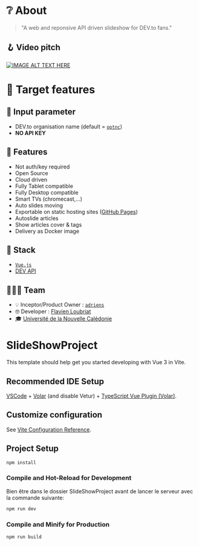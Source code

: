 # ❔ About

> "A web and reponsive API driven slideshow for DEV.to fans."

## 🪝 Video pitch


[![IMAGE ALT TEXT HERE](https://img.youtube.com/vi/uOH1cjQVtIQ/0.jpg)](https://www.youtube.com/watch?v=uOH1cjQVtIQ)


# 🎯 Target features

## 📜 Input parameter

- DEV.to organisation name (default = [`optnc`](https://dev.to/optnc))
- **NO API KEY**

## 🎀 Features

- Not auth/key required
- Open Source
- Cloud driven
- Fully Tablet compatible
- Fully Desktop compatible
- Smart TVs (chromecast,...)
- Auto slides moving
- Exportable on static hosting sites ([GitHub Pages](https://pages.github.com/))
- Autoslide articles
- Show articles cover & tags
- Delivery as Docker image

## 🧰 Stack

- [`Vue.js`](https://vuejs.org/)
- [DEV API](https://developers.forem.com/api/v0)

## 🧑‍🤝‍🧑 Team

- 💡 Inceptor/Product Owner : [`adriens`](https://dev.to/adriens)
- 🤓 Developer : [Flavien Loubriat](https://www.linkedin.com/in/flavien-loubriat-16834224b/)
- 🎓 [Université de la Nouvelle Calédonie](https://unc.nc/)

# SlideShowProject

This template should help get you started developing with Vue 3 in Vite.

## Recommended IDE Setup

[VSCode](https://code.visualstudio.com/) + [Volar](https://marketplace.visualstudio.com/items?itemName=Vue.volar) (and disable Vetur) + [TypeScript Vue Plugin (Volar)](https://marketplace.visualstudio.com/items?itemName=Vue.vscode-typescript-vue-plugin).

## Customize configuration

See [Vite Configuration Reference](https://vitejs.dev/config/).

## Project Setup

```sh
npm install
```

### Compile and Hot-Reload for Development

Bien être dans le dossier SlideShowProject avant de lancer le serveur avec la commande suivante: 

```sh
npm run dev
```

### Compile and Minify for Production

```sh
npm run build
```
